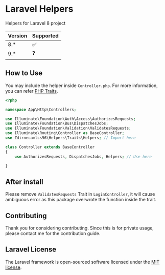 # Laravel Helpers

Helpers for Laravel 8 project

| Version | Supported |
| - | - |
| 8.*  | :white_check_mark: |
| 9.*  | :question: |

## How to Use

You may include the helper inside `Controller.php`. For more information, you can refer [PHP Traits](https://www.php.net/manual/en/language.oop5.traits.php).

```php
<?php

namespace App\Http\Controllers;

use Illuminate\Foundation\Auth\Access\AuthorizesRequests;
use Illuminate\Foundation\Bus\DispatchesJobs;
use Illuminate\Foundation\Validation\ValidatesRequests;
use Illuminate\Routing\Controller as BaseController;
use Zdirnecamlcs96\Helpers\Traits\Helpers; // Import here

class Controller extends BaseController
{
    use AuthorizesRequests, DispatchesJobs, Helpers; // Use here

}

```

## After install

Please remove `ValidatesRequests` Trait in `LoginController`, it will cause ambiguous error as this package overwrote the function inside the trait.

## Contributing

Thank you for considering contributing. Since this is for private usage, please contact me for the contribution guide.

## Laravel License

The Laravel framework is open-sourced software licensed under the [MIT license](https://opensource.org/licenses/MIT).
